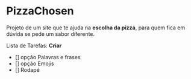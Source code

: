 # PizzaChosen
 Projeto de um site que te ajuda na **escolha da pizza**, para quem fica em dúvida se pede um sabor diferente.
 
Lista de Tarefas:
**Criar**
- [] opção Palavras e frases
- [] opção Emojis
- [] Rodapé
